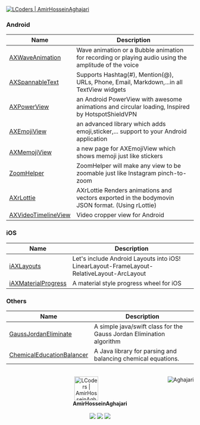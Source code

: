 <a href="https://github.com/Aghajari"><img alt="LCoders | AmirHosseinAghajari" src="https://user-images.githubusercontent.com/30867537/91563048-7738f400-e953-11ea-89f9-5d0f42deda8f.jpg"></a>

### Android
|Name|Description|
| ------------------------------------------------------------ | ------------------------------------------------------------ |
| [AXWaveAnimation](https://github.com/Aghajari/AXWaveAnimation)|Wave animation or a Bubble animation for recording or playing audio using the amplitude of the voice|
| [AXSpannableText](https://github.com/Aghajari/AXSpannableText)|Supports Hashtag(#), Mention(@), URLs, Phone, Email, Markdown,...in all TextView widgets|
| [AXPowerView](https://github.com/Aghajari/AXPowerView)|an Android PowerView with awesome animations and circular loading, Inspired by HotspotShieldVPN|
| [AXEmojiView](https://github.com/Aghajari/AXEmojiView)|an advanced library which adds emoji,sticker,... support to your Android application|
| [AXMemojiView](https://github.com/Aghajari/AXMemojiView)|a new page for AXEmojiView which shows memoji just like stickers|
| [ZoomHelper](https://github.com/Aghajari/ZoomHelper)|ZoomHelper will make any view to be zoomable just like Instagram pinch-to-zoom|
| [AXrLottie](https://github.com/Aghajari/AXrLottie)|AXrLottie Renders animations and vectors exported in the bodymovin JSON format. (Using rLottie)|
| [AXVideoTimelineView](https://github.com/Aghajari/AXVideoTimelineView)| Video cropper view for Android |

### iOS
|Name|Description|
| ------------------------------------------------------------ | ------------------------------------------------------------ |
| [iAXLayouts](https://github.com/Aghajari/iAXLayouts-iOSLayouts)|Let's include Android Layouts into iOS! LinearLayout-FrameLayout-RelativeLayout-ArcLayout|
| [iAXMaterialProgress](https://github.com/Aghajari/iAXMaterialProgress)|A material style progress wheel for iOS|

### Others
|Name|Description|
| ------------------------------------------------------------ | ------------------------------------------------------------ |
| [GaussJordanEliminate](https://github.com/Aghajari/GaussJordanEliminate)|A simple java/swift class for the Gauss Jordan Elimination algorithm|
| [ChemicalEducationBalancer](https://github.com/Aghajari/ChemicalEducationBalancer)|A Java library for parsing and balancing chemical equations.|

<br>
<div align="right">
<a href="https://github.com/Aghajari">
  <img align="right" src="https://github-readme-stats.vercel.app/api?username=Aghajari&show_icons=true&line_height=27&count_private=false&title_color=F9E04B&text_color=ffffff&icon_color=F9E04B&bg_color=1C4768&hide=contribs,prs" alt="Aghajari" />
</a>
</div>

<div align="left">
  <div align="center">
   <img width="64" alt="LCoders | AmirHosseinAghajari" src="https://user-images.githubusercontent.com/30867537/90538314-a0a79200-e193-11ea-8d90-0a3576e28a18.png">
    <br>
    <b>AmirHosseinAghajari</b>
    <br>
    <br>
    <a href="https://www.instagram.com/amirhossein_aghajari/"><img src="https://img.shields.io/static/v1?label=Instagram&message=%20&color=orange&logo=Instagram&flat-square&logoColor=white"></a>
    <a href="https://t.me/LCoders/"><img src="https://img.shields.io/static/v1?label=Telegram&message=%20&color=blue&logo=Telegram&style=flat-square&logoColor=white"></a>
    <a href="mailto:amirhossein.aghajari.82@gmail.com"><img src="https://img.shields.io/static/v1?label=Email&message=%20&color=red&logo=gmail&style=flat-square&logoColor=white"></a>
  </div>
</div>

<!--
<a href="https://github.com/Aghajari/ZoomHelper"><img align="center" src="https://github-readme-stats.vercel.app/api/pin?username=aghajari&repo=ZoomHelper" alt="ZoomHelper" /></a>

- 🔭 I’m currently working on ...
- 🌱 I’m currently learning ...
- 👯 I’m looking to collaborate on ...
- 🤔 I’m looking for help with ...
- 💬 Ask me about ...
- 📫 How to reach me: ...
- 😄 Pronouns: ...
- ⚡ Fun fact: ...
-->

